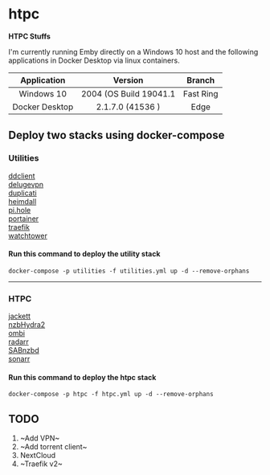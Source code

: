 # htpc
**HTPC Stuffs**

I'm currently running Emby directly on a Windows 10 host and the following applications in Docker Desktop via linux containers.</br>

| Application | Version | Branch |
| :---: | :---: | :---: |
| Windows 10 | 2004 (OS Build 19041.1 | Fast Ring |
| Docker Desktop | 2.1.7.0 (41536 ) | Edge |

## Deploy two stacks using docker-compose

### Utilities
[ddclient](https://hub.docker.com/r/linuxserver/ddclient "ddclient")</br>
[delugevpn](https://hub.docker.com/r/binhex/arch-delugevpn/ "delugevpn")</br>
[duplicati](https://hub.docker.com/r/linuxserver/duplicati "Duplicati")</br>
[heimdall](https://hub.docker.com/r/linuxserver/heimdall "Heimdall")</br>
[pi.hole](https://hub.docker.com/r/pihole/pihole "pi.hole")</br>
[portainer](https://hub.docker.com/r/portainer/portainer "Portainer")</br>
[traefik](https://hub.docker.com/_/traefik "Traefik")</br>
[watchtower](https://hub.docker.com/r/containrrr/watchtower "Watchtower")</br>
#### Run this command to deploy the utility stack</br>
`docker-compose -p utilities -f utilities.yml up -d --remove-orphans`</br>

---

### HTPC
[jackett](https://hub.docker.com/r/linuxserver/jackett/ "Jackett")</br>
[nzbHydra2](https://hub.docker.com/r/linuxserver/hydra2 "NZBHydra2")</br>
[ombi](https://hub.docker.com/r/linuxserver/ombi "Ombi")</br>
[radarr](https://hub.docker.com/r/linuxserver/radarr "Radarr")</br>
[SABnzbd](https://hub.docker.com/r/linuxserver/sabnzbd "SABnzbd")</br>
[sonarr](https://hub.docker.com/r/linuxserver/sonarr "Sonarr")</br>
#### Run this command to deploy the htpc stack
`docker-compose -p htpc -f htpc.yml up -d --remove-orphans`  

## TODO
1. ~Add VPN~
2. ~Add torrent client~
3. NextCloud
4. ~Traefik v2~
